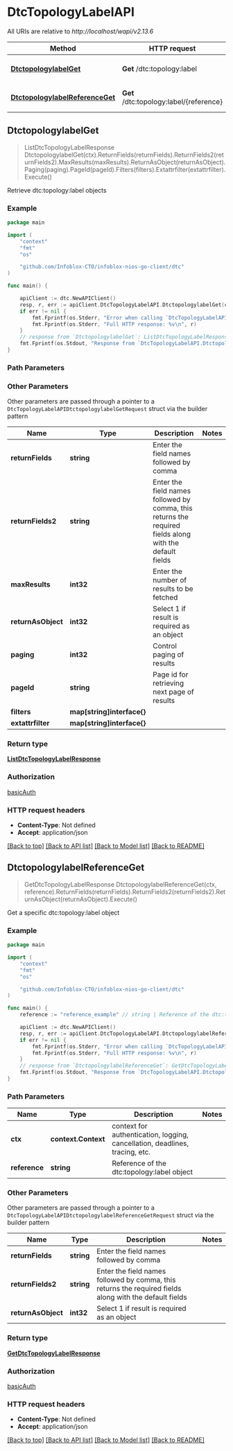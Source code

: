 # DtcTopologyLabelAPI

All URIs are relative to *http://localhost/wapi/v2.13.6*

Method | HTTP request | Description
------------- | ------------- | -------------
[**DtctopologylabelGet**](DtcTopologyLabelAPI.md#DtctopologylabelGet) | **Get** /dtc:topology:label | Retrieve dtc:topology:label objects
[**DtctopologylabelReferenceGet**](DtcTopologyLabelAPI.md#DtctopologylabelReferenceGet) | **Get** /dtc:topology:label/{reference} | Get a specific dtc:topology:label object



## DtctopologylabelGet

> ListDtcTopologyLabelResponse DtctopologylabelGet(ctx).ReturnFields(returnFields).ReturnFields2(returnFields2).MaxResults(maxResults).ReturnAsObject(returnAsObject).Paging(paging).PageId(pageId).Filters(filters).Extattrfilter(extattrfilter).Execute()

Retrieve dtc:topology:label objects



### Example

```go
package main

import (
	"context"
	"fmt"
	"os"

	"github.com/Infoblox-CTO/infoblox-nios-go-client/dtc"
)

func main() {

	apiClient := dtc.NewAPIClient()
	resp, r, err := apiClient.DtcTopologyLabelAPI.DtctopologylabelGet(context.Background()).Execute()
	if err != nil {
		fmt.Fprintf(os.Stderr, "Error when calling `DtcTopologyLabelAPI.DtctopologylabelGet``: %v\n", err)
		fmt.Fprintf(os.Stderr, "Full HTTP response: %v\n", r)
	}
	// response from `DtctopologylabelGet`: ListDtcTopologyLabelResponse
	fmt.Fprintf(os.Stdout, "Response from `DtcTopologyLabelAPI.DtctopologylabelGet`: %v\n", resp)
}
```

### Path Parameters



### Other Parameters

Other parameters are passed through a pointer to a `DtcTopologyLabelAPIDtctopologylabelGetRequest` struct via the builder pattern


Name | Type | Description  | Notes
------------- | ------------- | ------------- | -------------
**returnFields** | **string** | Enter the field names followed by comma | 
**returnFields2** | **string** | Enter the field names followed by comma, this returns the required fields along with the default fields | 
**maxResults** | **int32** | Enter the number of results to be fetched | 
**returnAsObject** | **int32** | Select 1 if result is required as an object | 
**paging** | **int32** | Control paging of results | 
**pageId** | **string** | Page id for retrieving next page of results | 
**filters** | **map[string]interface{}** |  | 
**extattrfilter** | **map[string]interface{}** |  | 

### Return type

[**ListDtcTopologyLabelResponse**](ListDtcTopologyLabelResponse.md)

### Authorization

[basicAuth](../README.md#basicAuth)

### HTTP request headers

- **Content-Type**: Not defined
- **Accept**: application/json

[[Back to top]](#) [[Back to API list]](../README.md#documentation-for-api-endpoints)
[[Back to Model list]](../README.md#documentation-for-models)
[[Back to README]](../README.md)


## DtctopologylabelReferenceGet

> GetDtcTopologyLabelResponse DtctopologylabelReferenceGet(ctx, reference).ReturnFields(returnFields).ReturnFields2(returnFields2).ReturnAsObject(returnAsObject).Execute()

Get a specific dtc:topology:label object



### Example

```go
package main

import (
	"context"
	"fmt"
	"os"

	"github.com/Infoblox-CTO/infoblox-nios-go-client/dtc"
)

func main() {
	reference := "reference_example" // string | Reference of the dtc:topology:label object

	apiClient := dtc.NewAPIClient()
	resp, r, err := apiClient.DtcTopologyLabelAPI.DtctopologylabelReferenceGet(context.Background(), reference).Execute()
	if err != nil {
		fmt.Fprintf(os.Stderr, "Error when calling `DtcTopologyLabelAPI.DtctopologylabelReferenceGet``: %v\n", err)
		fmt.Fprintf(os.Stderr, "Full HTTP response: %v\n", r)
	}
	// response from `DtctopologylabelReferenceGet`: GetDtcTopologyLabelResponse
	fmt.Fprintf(os.Stdout, "Response from `DtcTopologyLabelAPI.DtctopologylabelReferenceGet`: %v\n", resp)
}
```

### Path Parameters


Name | Type | Description  | Notes
------------- | ------------- | ------------- | -------------
**ctx** | **context.Context** | context for authentication, logging, cancellation, deadlines, tracing, etc.
**reference** | **string** | Reference of the dtc:topology:label object | 

### Other Parameters

Other parameters are passed through a pointer to a `DtcTopologyLabelAPIDtctopologylabelReferenceGetRequest` struct via the builder pattern


Name | Type | Description  | Notes
------------- | ------------- | ------------- | -------------
**returnFields** | **string** | Enter the field names followed by comma | 
**returnFields2** | **string** | Enter the field names followed by comma, this returns the required fields along with the default fields | 
**returnAsObject** | **int32** | Select 1 if result is required as an object | 

### Return type

[**GetDtcTopologyLabelResponse**](GetDtcTopologyLabelResponse.md)

### Authorization

[basicAuth](../README.md#basicAuth)

### HTTP request headers

- **Content-Type**: Not defined
- **Accept**: application/json

[[Back to top]](#) [[Back to API list]](../README.md#documentation-for-api-endpoints)
[[Back to Model list]](../README.md#documentation-for-models)
[[Back to README]](../README.md)

